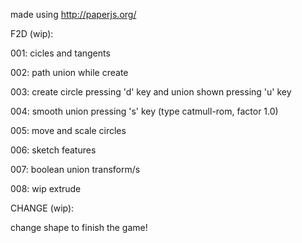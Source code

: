 made using http://paperjs.org/

F2D (wip):

001: cicles and tangents

002: path union while create

003: create circle pressing 'd' key and union shown pressing 'u' key

004: smooth union pressing 's' key (type catmull-rom, factor 1.0)

005: move and scale circles

006: sketch features

007: boolean union transform/s

008: wip extrude


CHANGE (wip):

change shape to finish the game!
